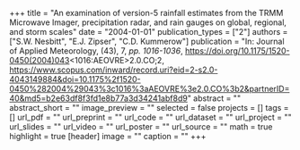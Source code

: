 +++
title = "An examination of version-5 rainfall estimates from the TRMM Microwave Imager, precipitation radar, and rain gauges on global, regional, and storm scales"
date = "2004-01-01"
publication_types = ["2"]
authors = ["S.W. Nesbitt", "E.J. Zipser", "C.D. Kummerow"]
publication = "In: Journal of Applied Meteorology, (43), 7, _pp. 1016-1036_, https://doi.org/10.1175/1520-0450(2004)043<1016:AEOVRE>2.0.CO;2, https://www.scopus.com/inward/record.uri?eid=2-s2.0-4043149884&doi=10.1175%2f1520-0450%282004%29043%3c1016%3aAEOVRE%3e2.0.CO%3b2&partnerID=40&md5=b2e63df8f3fd1e8b77a3d34241abf8d9"
abstract = ""
abstract_short = ""
image_preview = ""
selected = false
projects = []
tags = []
url_pdf = ""
url_preprint = ""
url_code = ""
url_dataset = ""
url_project = ""
url_slides = ""
url_video = ""
url_poster = ""
url_source = ""
math = true
highlight = true
[header]
image = ""
caption = ""
+++
